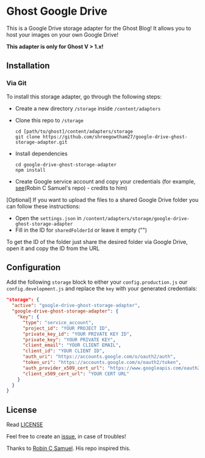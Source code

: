 # Ghost Google Drive

This is a Google Drive storage adapter for the Ghost Blog! It allows you to host your images on your own Google Drive!

**This adapter is only for Ghost V > 1.x!**


## Installation

### Via Git

To install this storage adapter, go through the following steps:

- Create a new directory `/storage` inside `/content/adapters`
- Clone this repo to `/storage`
  ```
  cd [path/to/ghost]/content/adapters/storage
  git clone https://github.com/shreegowtham27/google-drive-ghost-storage-adapter.git
  ```

- Install dependencies
  ```
  cd google-drive-ghost-storage-adapter
  npm install
  ```

- Create Google service account and copy your credentials (for example, [see](https://github.com/robincsamuel/ghost-google-drive#create-oauth-credentials)(Robin C Samuel's repo) - credits to him)

[Optional] If you want to upload the files to a shared Google Drive folder you can follow these instructions:
- Open the `settings.json` in `/content/adapters/storage/google-drive-ghost-storage-adapter`
- Fill in the ID for `sharedFolderId` or leave it empty ("")

To get the ID of the folder just share the desired folder via Google Drive, open it and copy the ID from the URL


## Configuration

Add the following `storage` block to either your `config.production.js` our `config.development.js` and replace the `key` with your generated credentials:

```json
"storage": {
  "active": "google-drive-ghost-storage-adapter",
  "google-drive-ghost-storage-adapter": {
    "key": {
      "type": "service_account",
      "project_id": "YOUR PROJECT ID",
      "private_key_id": "YOUR PRIVATE KEY ID",
      "private_key": "YOUR PRIVATE KEY",
      "client_email": "YOUR CLIENT EMAIL",
      "client_id": "YOUR CLIENT ID",
      "auth_uri": "https://accounts.google.com/o/oauth2/auth",
      "token_uri": "https://accounts.google.com/o/oauth2/token",
      "auth_provider_x509_cert_url": "https://www.googleapis.com/oauth2/v1/certs",
      "client_x509_cert_url": "YOUR CERT URL"
    }
  }
}
```


## License

Read [LICENSE](LICENSE)

Feel free to create an [issue](https://github.com/glur4k/google-drive-ghost-storage-adapter/issues), in case of troubles!

Thanks to [Robin C Samuel](https://github.com/robincsamuel/ghost-google-drive). His repo inspired this.

